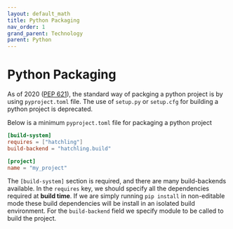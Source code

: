 ```yaml
---
layout: default_math
title: Python Packaging
nav_order: 1
grand_parent: Technology
parent: Python
---
```


# Python Packaging
As of 2020 ([PEP 621](https://peps.python.org/pep-0621/)), the standard way
of packging a python project is by using `pyproject.toml` file. The use of
`setup.py` or `setup.cfg` for building a python project is deprecated.


Below is a minimum `pyproject.toml` file for packaging a python project


```toml
[build-system]
requires = ["hatchling"]
build-backend = "hatchling.build"

[project]
name = "my_project"
```


The `[build-system]` section is required, and there are many build-backends
available. In the `requires` key, we should specify all the dependencies
required at **build time**. If we are simply running `pip install` in
non-editable mode these build dependencies will be install in an isolated
build environment.  For the `build-backend` field we specify module to be
called to build the project.

